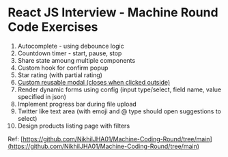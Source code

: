 # React JS Interview - Machine Round Code Exercises

1. Autocomplete - using debounce logic
2. Countdown timer - start, pause, stop
3. Share state amoung multiple components
4. Custom hook for confirm popup
5. Star rating (with partial rating)
6. [Custom reusable modal (closes when clicked outside)](https://codesandbox.io/p/sandbox/custom-modal-forked-wfhg4c?file=%2Fsrc%2FApp.tsx) 
7. Render dynamic forms using config (input type/select, field name, value specified in json)
8. Implement progress bar during file upload
9. Twitter like text area (with emoji and @ type should open suggestions to select)
10. Design products listing page with filters

Ref: [https://github.com/NikhilJHA01/Machine-Coding-Round/tree/main](https://github.com/NikhilJHA01/Machine-Coding-Round/tree/main)
